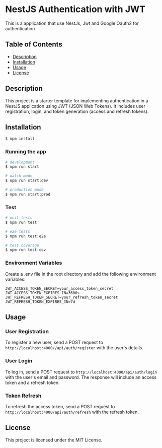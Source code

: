 # NestJS Authentication with JWT

This is a application that use NestJs, Jwt and Google Oauth2 for authentication

## Table of Contents

-   [Description](#description)
-   [Installation](#installation)
-   [Usage](#usage)
-   [License](#license)

## Description

This project is a starter template for implementing authentication in a NestJS application using JWT (JSON Web Tokens). It includes user registration, login, and token generation (access and refresh tokens).

## Installation

```bash
$ npm install
```

### Running the app

```bash
# development
$ npm run start

# watch mode
$ npm run start:dev

# production mode
$ npm run start:prod
```

### Test

```bash
# unit tests
$ npm run test

# e2e tests
$ npm run test:e2e

# test coverage
$ npm run test:cov
```

### Environment Variables

Create a .env file in the root directory and add the following environment variables:

```env
JWT_ACCESS_TOKEN_SECRET=your_access_token_secret
JWT_ACCESS_TOKEN_EXPIRES_IN=3600s
JWT_REFRESH_TOKEN_SECRET=your_refresh_token_secret
JWT_REFRESH_TOKEN_EXPIRES_IN=7d
```

## Usage

### User Registration

To register a new user, send a POST request to `http://localhost:4000//api/auth/register` with the user's details.

### User Login

To log in, send a POST request to `http://localhost:4000/api/auth/login` with the user's email and password. The response will include an access token and a refresh token.

### Token Refresh

To refresh the access token, send a POST request to `http://localhost:4000/api/auth/refresh` with the refresh token.

## License

This project is licensed under the MIT License.

